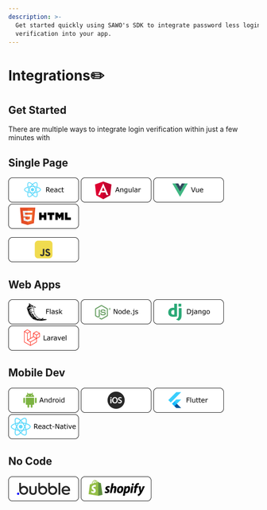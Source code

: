 ```yaml
---
description: >-
  Get started quickly using SAWO's SDK to integrate password less login
  verification into your app.
---
```


# Integrations✏️

## Get Started

There are multiple ways to integrate login verification within just a few minutes with

## Single Page

[ ![](.gitbook/assets/react-1-.png)](single-page/react.md) [![](.gitbook/assets/angular.png)](single-page/angular.md) [![](.gitbook/assets/vue.png) ](single-page/vue.md)![](.gitbook/assets/web_sdk.png)                                            

 [![](.gitbook/assets/jsweb-1-.png) ](single-page/javascript.md)

## Web Apps

 [![](.gitbook/assets/flask.png)](web-apps/flask.md) [![](.gitbook/assets/nodejs.png)](web-apps/node-js.md) [![](.gitbook/assets/django-1-.png)](web-apps/django.md) ![](.gitbook/assets/laravel.png) 

## Mobile Dev

![](.gitbook/assets/android_fido.png) ![](.gitbook/assets/ios.png) ![](.gitbook/assets/flutter.png) ![](.gitbook/assets/reactnative-1-.png) 

## No Code

![](.gitbook/assets/bubble.png) ![](.gitbook/assets/shopify.png) 

## 

